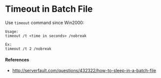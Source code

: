 
# Timeout in Batch File

Use `timeout` command since Win2000:

    Usage:
    timeout /t <time in seconds> /nobreak
    
    Ex:
    timeout /t 2 /nobreak

#### References
* <http://serverfault.com/questions/432322/how-to-sleep-in-a-batch-file>

